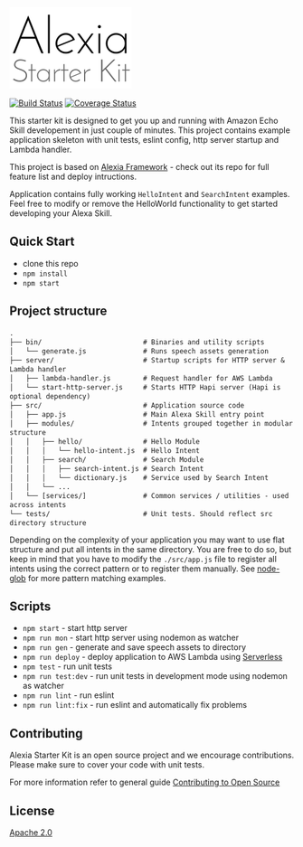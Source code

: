 ![Alexia Starter Kit](alexia-starter-kit-logo-small.png "Alexia Starter Kit")

  [![Build Status][travis-image]][travis-url]
  [![Coverage Status][coveralls-image]][coveralls-url]

This starter kit is designed to get you up and running with Amazon Echo Skill developement in just couple of minutes. This project contains example application skeleton with unit tests, eslint config, http server startup and Lambda handler.

This project is based on [Alexia Framework](https://github.com/Accenture/alexia) - check out its repo for full feature list and deploy intructions.

Application contains fully working `HelloIntent` and `SearchIntent` examples. Feel free to modify or remove the HelloWorld functionality to get started developing your Alexa Skill.

## Quick Start

- clone this repo
- `npm install`
- `npm start`

## Project structure

```
.
├── bin/                         # Binaries and utility scripts
│   └── generate.js              # Runs speech assets generation
├── server/                      # Startup scripts for HTTP server & Lambda handler
│   ├── lambda-handler.js        # Request handler for AWS Lambda
│   └── start-http-server.js     # Starts HTTP Hapi server (Hapi is optional dependency)
├── src/                         # Application source code
│   ├── app.js                   # Main Alexa Skill entry point
│   ├── modules/                 # Intents grouped together in modular structure
│   │   ├── hello/               # Hello Module
│   │   │   └── hello-intent.js  # Hello Intent
│   │   ├── search/              # Search Module
│   │   │   ├── search-intent.js # Search Intent
│   │   │   └── dictionary.js    # Service used by Search Intent
│   │   └── ...
│   └── [services/]              # Common services / utilities - used across intents
└── tests/                       # Unit tests. Should reflect src directory structure
```

Depending on the complexity of your application you may want to use flat structure and put all intents in the same directory. You are free to do so, but keep in mind that you have to modify the `./src/app.js` file to register all intents using the correct pattern or to register them manually. See [node-glob](https://github.com/isaacs/node-glob) for more pattern matching examples.

## Scripts

- `npm start` - start http server
- `npm run mon` - start http server using nodemon as watcher
- `npm run gen` - generate and save speech assets to directory
- `npm run deploy` - deploy application to AWS Lambda using [Serverless](https://serverless.com/framework/)
- `npm test` - run unit tests
- `npm run test:dev` - run unit tests in development mode using nodemon as watcher
- `npm run lint` - run eslint
- `npm run lint:fix` - run eslint and automatically fix problems

## Contributing

Alexia Starter Kit is an open source project and we encourage contributions. Please make sure to cover your code with unit tests.

For more information refer to general guide [Contributing to Open Source](https://guides.github.com/activities/contributing-to-open-source/)

## License

[Apache 2.0](LICENSE)

  [travis-image]: https://img.shields.io/travis/Accenture/alexia-starter-kit/master.svg
  [travis-url]: https://travis-ci.org/Accenture/alexia-starter-kit
  [coveralls-image]: https://coveralls.io/repos/github/Accenture/alexia-starter-kit/badge.svg?branch=master
  [coveralls-url]: https://coveralls.io/github/Accenture/alexia-starter-kit?branch=master
